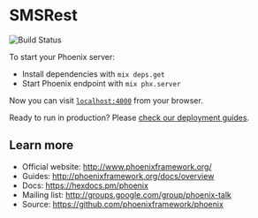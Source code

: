 # SMSRest

![Build Status](https://codebuild.us-east-1.amazonaws.com/badges?uuid=eyJlbmNyeXB0ZWREYXRhIjoiOTE0c0E0QlFubmFoSlhyQ1UzNVp3RXFTZFltTnp6ZDJpeHVraUZ1VEZsWEozNWhVZUt1WVJGSDF6aWlTTEJCb09OdGYxTjdtWCt6U0tqMkFjNjI5ZFd3PSIsIml2UGFyYW1ldGVyU3BlYyI6Ikg1a1BjeDhQSDdtMEluTk8iLCJtYXRlcmlhbFNldFNlcmlhbCI6MX0%3D&branch=master)

To start your Phoenix server:

  * Install dependencies with `mix deps.get`
  * Start Phoenix endpoint with `mix phx.server`

Now you can visit [`localhost:4000`](http://localhost:4000) from your browser.

Ready to run in production? Please [check our deployment guides](http://www.phoenixframework.org/docs/deployment).

## Learn more

  * Official website: http://www.phoenixframework.org/
  * Guides: http://phoenixframework.org/docs/overview
  * Docs: https://hexdocs.pm/phoenix
  * Mailing list: http://groups.google.com/group/phoenix-talk
  * Source: https://github.com/phoenixframework/phoenix
